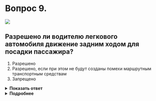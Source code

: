 # Вопрос 9.

![](https://s.drom.ru/i24227/pdd/tickets/2016/1542609098.jpg)

## Разрешено ли водителю легкового автомобиля движение задним ходом для посадки пассажира?

1. Разрешено
2. Разрешено, если при этом не будут созданы помехи маршрутным транспортным средствам
3. Запрещено

<details>
<summary><b>Показать ответ</b></summary>
Правильный ответ: 3
</details>
<details>
<summary><b>Подробнее</b></summary>
Движение задним ходом в местах расположения остановок маршрутных транспортных средств запрещено. (Пункты 8.11, 8.12 ПДД).
</details>